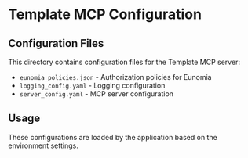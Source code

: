 # Template MCP Configuration

## Configuration Files

This directory contains configuration files for the Template MCP server:

- `eunomia_policies.json` - Authorization policies for Eunomia
- `logging_config.yaml` - Logging configuration
- `server_config.yaml` - MCP server configuration

## Usage

These configurations are loaded by the application based on the environment settings.